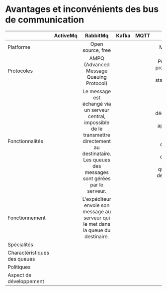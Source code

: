 # Avantages et inconvénients des bus de communication

|                              | ActiveMq |                                                                           RabbitMq                                                                           | Kafka | MQTT |                                                    MSMQ                                                    |
| :--------------------------- | :------: | :----------------------------------------------------------------------------------------------------------------------------------------------------------: | :---: | :--: | :--------------------------------------------------------------------------------------------------------: |
| Platforme                    |          |                                                                      Open source, free                                                                       |       |      |                                                 Microsoft                                                  |
| Protocoles                   |          |                                                           AMPQ (Advanced Message Queuing Protocol)                                                           |       |      |                                 Protocoles propriétaires non standardisés                                  |
| Fonctionnalités              |          | Le message est échangé via un serveur central, impossible de le transmettre directement au destinataire. Les queues des messages sont gérées par le serveur. |       |      | Mode décentralisé, chaque application gère sa propre queue et peut deverser dans la queue des destinaires. |
| Fonctionnement               |          |                                      L'expéditeur envoie son message au serveur qui le met dans la queue du destinaire.                                      |       |      |                                                                                                            |
| Spécialités                  |          |                                                                                                                                                              |       |      |                                                                                                            |
| Charactéristiques des queues |          |                                                                                                                                                              |       |      |                                                                                                            |
| Politiques                   |          |                                                                                                                                                              |       |      |                                                                                                            |
| Aspect de développement      |          |                                                                                                                                                              |       |      |                                                                                                            |
